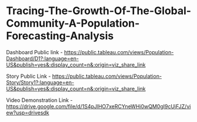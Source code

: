 # Tracing-The-Growth-Of-The-Global-Community-A-Population-Forecasting-Analysis


Dashboard Public link - https://public.tableau.com/views/Population-Dashboard/D1?:language=en-US&publish=yes&:display_count=n&:origin=viz_share_link

Story Public Link - https://public.tableau.com/views/Population-Story/Story1?:language=en-US&publish=yes&:display_count=n&:origin=viz_share_link

Video Demonstration Link - https://drive.google.com/file/d/1S4pJlHO7xeRCYneWHi0wQM0gI9cUjFJZ/view?usp=drivesdk
